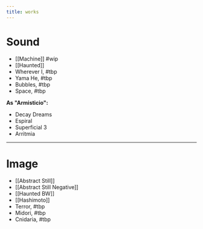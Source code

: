 ```yaml
---
title: works
---
```


# Sound

- [[Machine]] #wip 
- [[Haunted]]
- Wherever I, #tbp
- Yama He, #tbp 
- Bubbles, #tbp 
- Space, #tbp 

**As "Armisticio":**

- Decay Dreams
- Espiral
- Superficial 3
- Arritmia

---

# Image

- [[Abstract Still]]
- [[Abstract Still Negative]]
- [[Haunted BW]]
- [[Hashimoto]]
- Terror, #tbp 
- Midori, #tbp 
- Cnidaria, #tbp 

